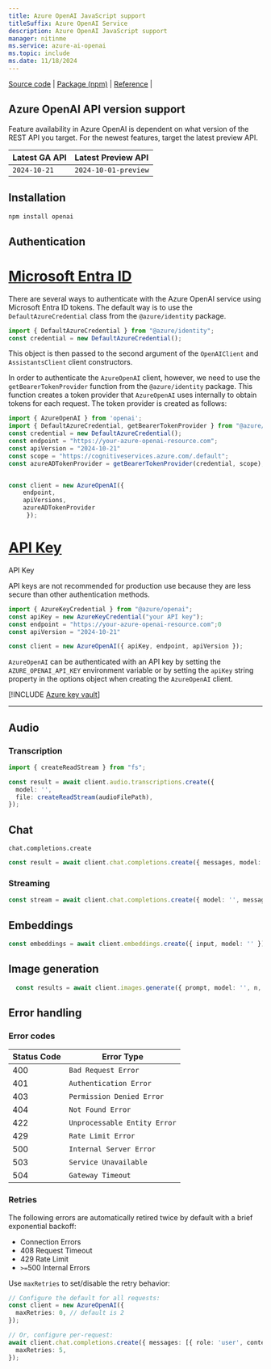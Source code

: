 ```yaml
---
title: Azure OpenAI JavaScript support
titleSuffix: Azure OpenAI Service
description: Azure OpenAI JavaScript support
manager: nitinme
ms.service: azure-ai-openai
ms.topic: include
ms.date: 11/18/2024
---
```


[Source code](https://github.com/openai/openai-node) | [Package (npm)](https://www.npmjs.com/package/openai) | [Reference](../../reference.md) |


## Azure OpenAI API version support

Feature availability in Azure OpenAI is dependent on what version of the REST API you target. For the newest features, target the latest preview API.

| Latest GA API | Latest Preview API|
|:-----|:------|
|`2024-10-21` |`2024-10-01-preview`|

## Installation

```cmd
npm install openai
```

## Authentication

# [Microsoft Entra ID](#tab/secure)

There are several ways to authenticate with the Azure OpenAI service using Microsoft Entra ID tokens. The default way is to use the `DefaultAzureCredential` class from the `@azure/identity` package.

```typescript
import { DefaultAzureCredential } from "@azure/identity";
const credential = new DefaultAzureCredential();
```

This object is then passed to the second argument of the `OpenAIClient` and `AssistantsClient` client constructors.

In order to authenticate the `AzureOpenAI` client, however, we need to use the `getBearerTokenProvider` function from the `@azure/identity` package. This function creates a token provider that `AzureOpenAI` uses internally to obtain tokens for each request. The token provider is created as follows:

```typescript
import { AzureOpenAI } from 'openai';
import { DefaultAzureCredential, getBearerTokenProvider } from "@azure/identity";
const credential = new DefaultAzureCredential();
const endpoint = "https://your-azure-openai-resource.com";
const apiVersion = "2024-10-21"
const scope = "https://cognitiveservices.azure.com/.default";
const azureADTokenProvider = getBearerTokenProvider(credential, scope);


const client = new AzureOpenAI({ 
    endpoint, 
    apiVersions,
    azureADTokenProvider
     });
```

# [API Key](#tab/api-key)

API Key

API keys are not recommended for production use because they are less secure than other authentication methods. 

```typescript
import { AzureKeyCredential } from "@azure/openai";
const apiKey = new AzureKeyCredential("your API key");
const endpoint = "https://your-azure-openai-resource.com";0
const apiVersion = "2024-10-21"

const client = new AzureOpenAI({ apiKey, endpoint, apiVersion });
```

`AzureOpenAI` can be authenticated with an API key by setting the `AZURE_OPENAI_API_KEY` environment variable or by setting the `apiKey` string property in the options object when creating the `AzureOpenAI` client.

[!INCLUDE [Azure key vault](~/reusable-content/ce-skilling/azure/includes/ai-services/security/azure-key-vault.md)]

---

## Audio

### Transcription

```typescript
import { createReadStream } from "fs";

const result = await client.audio.transcriptions.create({
  model: '',
  file: createReadStream(audioFilePath),
});
```

## Chat

`chat.completions.create`

```typescript
const result = await client.chat.completions.create({ messages, model: '', max_tokens: 100 });
```

### Streaming

```typescript
const stream = await client.chat.completions.create({ model: '', messages, max_tokens: 100, stream: true });
```

## Embeddings

```typescript
const embeddings = await client.embeddings.create({ input, model: '' });
```

## Image generation

```typescript
  const results = await client.images.generate({ prompt, model: '', n, size });
```

## Error handling

### Error codes

| Status Code | Error Type |
|----|---|
| 400         | `Bad Request Error`          |
| 401         | `Authentication Error`       |
| 403         | `Permission Denied Error`    |
| 404         | `Not Found Error`            |
| 422         | `Unprocessable Entity Error` |
| 429         | `Rate Limit Error`           |
| 500         | `Internal Server Error`      |
| 503         | `Service Unavailable`       |
| 504         | `Gateway Timeout` |

### Retries

The following errors are automatically retired twice by default with a brief exponential backoff:

- Connection Errors
- 408 Request Timeout
- 429 Rate Limit
- `>=`500 Internal Errors

Use `maxRetries` to set/disable the retry behavior:

```typescript
// Configure the default for all requests:
const client = new AzureOpenAI({
  maxRetries: 0, // default is 2
});

// Or, configure per-request:
await client.chat.completions.create({ messages: [{ role: 'user', content: 'How can I get the name of the current day in Node.js?' }], model: '' }, {
  maxRetries: 5,
});
```